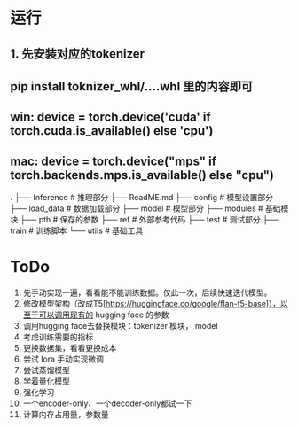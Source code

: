 
# 运行

## 1. 先安装对应的tokenizer
## pip install toknizer_whl/....whl 里的内容即可

## win: device = torch.device('cuda' if torch.cuda.is_available() else 'cpu')
## mac: device = torch.device("mps" if torch.backends.mps.is_available() else "cpu")


.
├── Inference  # 推理部分
├── ReadME.md
├── config     # 模型设置部分
├── load_data  # 数据加载部分
├── model      # 模型部分
├── modules    # 基础模块
├── pth        # 保存的参数
├── ref        # 外部参考代码
├── test       # 测试部分
├── train      # 训练脚本
└── utils      # 基础工具



# ToDo
1. 先手动实现一遍，看看能不能训练数据。仅此一次，后续快速迭代模型。
2. 修改模型架构（改成T5[https://huggingface.co/google/flan-t5-base]），以至于可以调用现有的 hugging face 的参数
3. 调用hugging face去替换模块：tokenizer 模块， model
4. 考虑训练需要的指标
5. 更换数据集，看看更换成本
6. 尝试 lora 手动实现微调
7. 尝试蒸馏模型
8. 学着量化模型
9. 强化学习
10. 一个encoder-only、一个decoder-only都试一下
11. 计算内存占用量，参数量